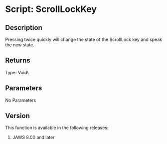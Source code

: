 # Script: ScrollLockKey

## Description

Pressing twice quickly will change the state of the ScrollLock key and
speak the new state.

## Returns

Type: Void\

## Parameters

No Parameters

## Version

This function is available in the following releases:

1.  JAWS 8.00 and later
